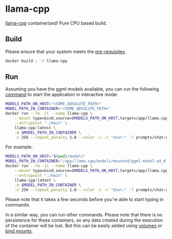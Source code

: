 # llama-cpp

[llama-cpp](https://github.com/ggerganov/llama.cpp) containerized! Pure CPU based build.

## Build

Please ensure that your system meets the [pre-requisites](https://github.com/ggerganov/llama.cpp/blob/master/README.md#memorydisk-requirements).

```bash
docker build . -t llama-cpp
```

## Run

Assuming you have the ggml models available, you can run the following 
[command](https://github.com/ggerganov/llama.cpp/blob/master/README.md#interactive-mode) to start the application in
interactive mode:


```bash
MODELS_PATH_ON_HOST="<SOME_ABSOLUTE_PATH>"
MODEL_PATH_IN_CONTAINER="<SOME_ABSOLUTE_PATH>"
docker run --rm -it --name llama-cpp \
    --mount type=bind,source=$MODELS_PATH_ON_HOST,target=/app/llama.cpp/models/mounted,readonly \
    --entrypoint "./main" \
    llama-cpp:latest \
    -m $MODEL_PATH_IN_CONTAINER \
    -n 256 --repeat_penalty 1.0 --color -i -r "User:" -f prompts/chat-with-bob.txt

```

For example:

```bash
MODELS_PATH_ON_HOST="$(pwd)/models"
MODEL_PATH_IN_CONTAINER="/app/llama.cpp/models/mounted/ggml-model-q4_0.bin"
docker run --rm -it --name llama-cpp \
    --mount type=bind,source=$MODELS_PATH_ON_HOST,target=/app/llama.cpp/models/mounted,readonly \
    --entrypoint "./main" \
    llama-cpp:latest \
    -m $MODEL_PATH_IN_CONTAINER \
    -n 256 --repeat_penalty 1.0 --color -i -r "User:" -f prompts/chat-with-bob.txt
```

Please note that it takes a few seconds before you're able to start typing in commands.

In a similar way, you can run other commands. Please note that there is no persistence for these containers, 
so any data created during the execution of the container will be lost. But this can be easily added using 
[volumes](https://docs.docker.com/storage/volumes/) or [bind mounts](https://docs.docker.com/storage/bind-mounts/).

